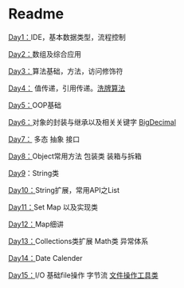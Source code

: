 # Readme



[Day1：](test/src/test)IDE，基本数据类型，流程控制

[Day2：](test/src/Day2)数组及综合应用

[Day3：](test/src/Day3)算法基础，方法，访问修饰符

[Day4：](test/src/Day4)	值传递，引用传递。[洗牌算法](test/src/Day4/case2_shuffle.java)

[Day5：](test/src/Day5)OOP基础

[Day6：](test/src/Day6)对象的封装与继承以及相关关键字   [BigDecimal](笔记/BigDecimal.md)

[Day7：](test/src/Day7)  多态  抽象   接口

[Day8：](test/src/Day8)Object常用方法    包装类   装箱与拆箱

[Day9](test/src/Day9)：String类

[Day10：](test/src/Day10)String扩展，常用API之List  

[Day11：](test/src/Day11)Set   Map  以及实现类

[Day12：](test/src/Day12)Map细讲

[Day13：](test/src/Day13)Collections类扩展   Math类   异常体系

[Day14：](test/src/Day14)Date   Calender

[Day15：](test/src/Day15)I/O  基础file操作  字节流   [文件操作工具类](test/src/Day15/FileManage.java)

